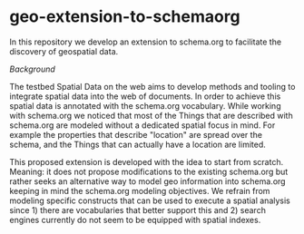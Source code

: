 # geo-extension-to-schemaorg
In this repository we develop an extension to schema.org to facilitate the discovery of geospatial data.

*Background*

The testbed Spatial Data on the web aims to develop methods and tooling to integrate spatial data into the web of documents. In order to achieve this spatial data is annotated with the schema.org vocabulary. While working with schema.org we noticed that most of the Things that are described with schema.org are modeled without a dedicated spatial focus in mind. For example the properties that describe "location" are spread over the schema, and the Things that can actually have a location are limited. 

This proposed extension is developed with the idea to start from scratch. Meaning: it does not propose modifications to the existing schema.org but rather seeks an alternative way to model geo information into schema.org keeping in mind the schema.org modeling objectives. We refrain from modeling specific constructs that can be used to execute a spatial analysis since 1) there are vocabularies that better support this and 2) search engines currently do not seem to be equipped with spatial indexes.  
 
